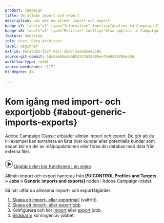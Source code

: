 ```yaml
---
product: campaign
title: Om allmän import och export
description: Läs mer om allmän import och export
badge-v7: label="v7" type="Informative" tooltip="Applies to Campaign Classic v7"
badge-v8: label="v8" type="Positive" tooltip="Also applies to Campaign v8"
feature: Overview
role: User, Data Architect
level: Beginner
exl-id: 9ac13db3-552f-43cc-ab67-3aea82e0519e
source-git-commit: 6dc6aeb5adeb82d527b39a05ee70a9926205ea0b
workflow-type: tm+mt
source-wordcount: '117'
ht-degree: 4%

---
```


# Kom igång med import- och exportjobb {#about-generic-imports-exports}



Adobe Campaign Classic erbjuder allmän import och export. De gör att du till exempel kan extrahera en lista över kunder eller potentiella kunder som sedan blir en del av målpopulationen eller förse din databas med data från externa filer.

![](assets/do-not-localize/how-to-video.png) [Upptäck den här funktionen i en video](../../platform/using/exporting-and-importing-profiles.md#import-profiles-video)

Allmän import och export hanteras från **[!UICONTROL Profiles and Targets > Jobs > Generic imports and exports]** noden i Adobe Campaign-trädet.

Så här utför du allmänna import- och exportåtgärder:

1. [Skapa en import- eller exportmall](../../platform/using/creating-import-export-templates.md) (valfritt).
1. [Skapa ett import- eller exportjobb](../../platform/using/creating-import-export-jobs.md).
1. Konfigurera och kör [import](../../platform/using/executing-import-jobs.md) eller [export](../../platform/using/executing-export-jobs.md) jobb.
1. [Bildskärm](../../platform/using/monitoring-jobs-execution.md) körningen av jobbet.
